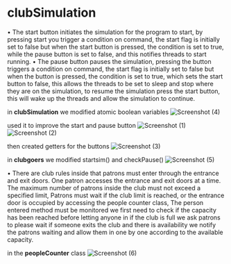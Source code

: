 # clubSimulation

•	The start button initiates the simulation for the program to start, by pressing start you trigger a condition on command, the start flag is initially set to false but when the start button is pressed, the condition is set to true, while the pause button is set to false, and this notifies threads to start running.
•	The pause button pauses the simulation, pressing the button triggers a condition on command, the start flag is initially set to false but when the button is pressed, the condition is set to true, which sets the start button to false, this allows the threads to be set to sleep and stop where they are on the simulation, to resume the simulation press the start button, this will wake up the threads and allow the simulation to continue.

in **clubSimulation** we modified
atomic boolean variables
![Screenshot (4)](https://github.com/thbang25/clubSimulation/assets/83241507/e4491b18-6fee-41e5-9221-916fae883f64)

used it to improve the start and pause button
![Screenshot (1)](https://github.com/thbang25/clubSimulation/assets/83241507/bb599e59-32c3-4405-9626-fe91ce52beef)
![Screenshot (2)](https://github.com/thbang25/clubSimulation/assets/83241507/a1ecd928-67bd-4309-ad47-08b45923d4b5)

then created getters for the buttons
![Screenshot (3)](https://github.com/thbang25/clubSimulation/assets/83241507/5ceffa4b-46b4-4ee0-a7d4-495bc75b22b2)

in **clubgoers** we modified startsim() and checkPause()
![Screenshot (5)](https://github.com/thbang25/clubSimulation/assets/83241507/f31371fb-3969-4342-bd25-609d20093e7e)


•	There are club rules inside that patrons must enter through the entrance and exit doors. One patron accesses the entrance and exit doors at a time. The maximum number of patrons inside the club must not exceed a specified limit, Patrons must wait if the club limit is reached, or the entrance door is occupied by accessing the people counter class, The person entered method must be monitored we first need to check if the capacity has been reached before letting anyone in if the club is full we ask patrons to please wait if someone exits the club and there is availability we notify the patrons waiting and allow them in one by one according to the available capacity.

in the **peopleCounter** class 
![Screenshot (6)](https://github.com/thbang25/clubSimulation/assets/83241507/5b825267-edef-4433-8d6b-ec303c9b6a48)


